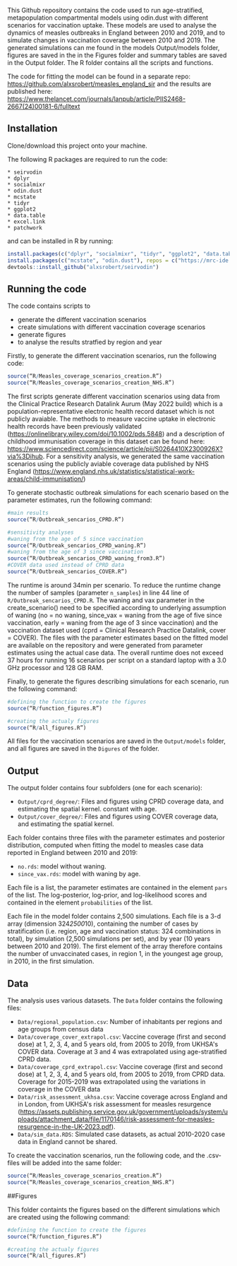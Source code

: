 This Github repository contains the code used to run age-stratified, metapopulation compartmental models using odin.dust with different scenarios for vaccination uptake. These models are used to analyse the dynamics of measles outbreaks in England between 2010 and 2019, and to simulate changes in vaccination coverage between 2010 and 2019. The generated simulations can me found in the models Output/models folder, figures are saved in the in the Figures folder and summary tables are saved in  the Output folder. The R folder contains all the scripts and functions.

The code for fitting the model can be found in a separate repo: https://github.com/alxsrobert/measles_england_sir and the results are published here: https://www.thelancet.com/journals/lanpub/article/PIIS2468-2667(24)00181-6/fulltext

## Installation
Clone/download this project onto your machine.

The following R packages are required to run the code:

```
* seirvodin
* dplyr
* socialmixr
* odin.dust
* mcstate
* tidyr
* ggplot2
* data.table
* excel.link
* patchwork
```
and can be installed in R by running:
```R
install.packages(c("dplyr", "socialmixr", "tidyr", "ggplot2", "data.table", "excel.link", "patchwork"))
install.packages(c("mcstate", "odin.dust"), repos = c("https://mrc-ide.r-universe.dev", "https://cloud.r-project.org"))
devtools::install_github("alxsrobert/seirvodin")
```

## Running the code

The code contains scripts to
* generate the different vaccination scenarios
* create simulations with different vaccination coverage scenarios
* generate figures
* to analyse the results stratfied by region and year



Firstly, to generate the different vaccination scenarios, run the following code:

```R
source(“R/Measles_coverage_scenarios_creation.R”)
source(“R/Measles_coverage_scenarios_creation_NHS.R”)
```
The first scripts generate different vaccination scenarios using data from the Clinical Practice Research Datalink Aurum (May 2022 build) which is a population-representative electronic health record dataset which is not publicly avaiable. The methods to measure vaccine uptake in electronic health records have been previously validated (https://onlinelibrary.wiley.com/doi/10.1002/pds.5848) and a description of childhood immunisation coverage in this dataset can be found here: https://www.sciencedirect.com/science/article/pii/S0264410X2300926X?via%3Dihub.
For a sensitivity analysis, we generated the same vaccination scenarios using the publicly aviable coverage data published by NHS England (https://www.england.nhs.uk/statistics/statistical-work-areas/child-immunisation/)


To generate stochastic outbreak simulations for each scenario based on the parameter estimates, run the following command:
```R
#main results
source(“R/Outbreak_sencarios_CPRD.R”)

#sensitivity analyses
#waning from the age of 5 since vaccination
source(“R/Outbreak_sencarios_CPRD_waning.R”)
#waning from the age of 3 since vaccination
source(“R/Outbreak_sencarios_CPRD_waning_from3.R”)
#COVER data used instead of CPRD data
source(“R/Outbreak_sencarios_COVER.R”)

```
The runtime is around 34min per scenario. To reduce the runtime change the number of samples (parameter `n_samples`) in line 44 line of `R/Outbreak_sencarios_CPRD.R`. The waning and vax parameter in the create_scenario() need to be specified according to underlying assumption of waning (no = no waning, since_vax = waning from the age of five since vaccination, early = waning from the age of 3 since vaccination) and the vaccination dataset used (cprd = Clinical Research Practice Datalink, cover = COVER). The files with the parameter estimates based on the fitted model are available on the repository and were generated from parameter estimates using the actual case data.
The overall runtime does not exceed 37 hours for running 16 scenarios per script on a standard laptop with a 3.0 GHz processor and 128 GB RAM. 

Finally, to generate the figures describing simulations for each scenario, run the following command:
```R
#defining the function to create the figures
source(“R/function_figures.R”)

#creating the actualy figures
source(“R/all_figures.R”)

```
All files for the vaccination scenarios are saved in the `Output/models` folder, and all figures are saved in the `Digures` of the folder.


## Output

The output folder contains four subfolders (one for each scenario):
* `Output/cprd_degree/`: Files and figures using CPRD coverage data, and estimating the spatial kernel.
 constant with age.
* `Output/cover_degree/`: Files and figures using COVER coverage data, and estimating the spatial kernel.

Each folder contains three files with the parameter estimates and posterior distribution, computed when fitting the model to measles case data reported in England between 2010 and 2019:
* `no.rds`: model without waning.
* `since_vax.rds`: model with waning by age.


Each file is a list, the parameter estimates are contained in the element `pars` of the list. The log-posterior, log-prior, and log-likelihood scores and contained in the element `probabilities` of the list.



Each file in the model folder contains 2,500 simulations. Each file is a 3-d array (dimension 324*2500*10), containing the number of cases by stratification (i.e. region, age and vaccination status: 324 combinations in total), by simulation (2,500 simulations per set), and by year (10 years between 2010 and 2019). The first element of the array therefore contains the number of unvaccinated cases, in region 1, in the youngest age group, in 2010, in the first simulation. 


## Data

The analysis uses various datasets. The `Data` folder contains the following files:
* `Data/regional_population.csv`: Number of inhabitants per regions and age groups from census data
* `Data/coverage_cover_extrapol.csv`: Vaccine coverage (first and second dose) at 1, 2, 3, 4, and 5 years old, from 2005 to 2019, from UKHSA's COVER data. Coverage at 3 and 4 was extrapolated using age-stratified CPRD data.
* `Data/coverage_cprd_extrapol.csv`: Vaccine coverage (first and second dose) at 1, 2, 3, 4, and 5 years old, from 2005 to 2019, from CPRD data. Coverage for 2015-2019 was extrapolated using the variations in coverage in the COVER data
* `Data/risk_assessment_ukhsa.csv`: Vaccine coverage across England and in London, from UKHSA's risk assessment for measles resurgence (https://assets.publishing.service.gov.uk/government/uploads/system/uploads/attachment_data/file/1170146/risk-assessment-for-measles-resurgence-in-the-UK-2023.pdf).
* `Data/sim_data.RDS`: Simulated case datasets, as actual 2010-2020 case data in England cannot be shared. 

To create the vaccination scenarios, run the following code, and the .csv-files will be added into the same folder:
```R
source(“R/Measles_coverage_scenarios_creation.R”)
source(“R/Measles_coverage_scenarios_creation_NHS.R”)
```

##Figures

This folder containts the figures based on the different simulations which are created using the following command:

```R
#defining the function to create the figures
source(“R/function_figures.R”)

#creating the actualy figures
source(“R/all_figures.R”)

```
